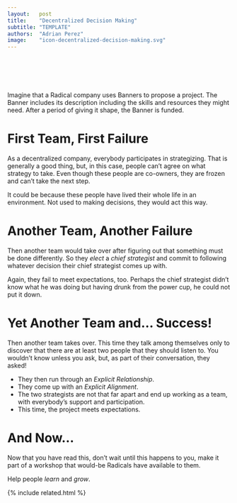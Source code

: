 ```yaml
---
layout:   post
title:    "Decentralized Decision Making"
subtitle: "TEMPLATE"
authors:  "Adrian Perez"
image:    "icon-decentralized-decision-making.svg"
---
```


<div style="display:none;">
 <p>Imagine that a <span class='_paradigm'>RADICAL</span> company uses <span class='_paradigm'>Banner</span>s to propose a project After some discussion, the <span class='_paradigm'>Banner</span> is funded.</p>
</div>

<h1>&nbsp;</h1>
 <p>Imagine that a <span class='_paradigm'>Radical</span> company uses <span class='_paradigm'>Banner</span>s to propose a project. The <span class='_paradigm'>Banner</span> includes its description including the skills and resources they might need. After a period of giving it shape, the <span class='_paradigm'>Banner</span> is funded.</p>

<h1>First Team, First Failure</h1>
 <p>As a decentralized company, everybody participates in strategizing. That is generally a good thing, but, in this case, people can&rsquo;t agree on what strategy to take. Even though these people are co-owners, they are frozen and can&rsquo;t take the next step.</p>
 <p>It could be because these people have lived their whole life in an environment. Not used to making decisions, they would act this way.</p>

<h1>Another Team, Another Failure</h1>
 <p>Then another team would take over after figuring out that something must be done differently. So they <em>elect</em> a <em>chief strategist</em> and commit to following whatever decision their chief strategist comes up with.</p>
 <p>Again, they fail to meet expectations, too. Perhaps the chief strategist didn&rsquo;t know what he was doing but having drunk from the power cup, he could not put it down.</p>

<h1>Yet Another Team and&hellip; Success!</h1>
 <p>Then another team takes over. This time they talk among themselves only to discover that there are at least two people that they should listen to. You wouldn&rsquo;t know unless you ask, but, as part of their conversation, they asked!</p>
  <ul>
   <li>They then run through an <em>Explicit Relationship</em>.</li>
   <li>They come up with an <em>Explicit Alignment</em>.</li>
   <li>The two strategists are not that far apart and end up working as a team, with everybody&rsquo;s support and participation.</li>
   <li>This time, the project meets expectations.</li>
  </ul>
 
 <h1>And Now&hellip;</h1>
  <p>Now that you have read this, don&rsquo;t wait until this happens to you, make it part of a workshop that would-be <span class='_paradigm'>Radical</span>s have available to them.</p>
  <p>Help people <em>learn</em> and <em>grow</em>.</p>

{% include related.html %}
